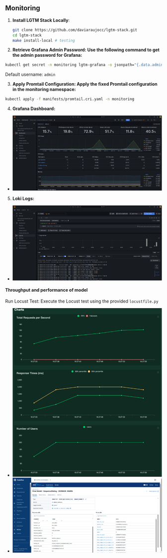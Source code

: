 

## Monitoring

1. **Install LGTM Stack Locally**:
   ```bash
   git clone https://github.com/daviaraujocc/lgtm-stack.git
   cd lgtm-stack
   make install-local # testing
   ```
2. **Retrieve Grafana Admin Password: Use the following command to get the admin password for Grafana:**
```bash
kubectl get secret -n monitoring lgtm-grafana -o jsonpath="{.data.admin-password}" | base64 -d
```
Default username: `admin`

3. **Apply Promtail Configuration: Apply the fixed Promtail configuration in the monitoring namespace:**
```bash
kubectl apply -f manifests/promtail.cri.yaml -n monitoring
```
4. **Grafana Dashboard:**
- ![grafana](img/grafana.png)
5. **Loki Logs:**
- ![Loki](img/loki.png)

#### Throughput and performance of model
Run Locust Test: Execute the Locust test using the provided `locustfile.py`
- ![Locust](img/locust.png)
- ![auc](img/auc.png)